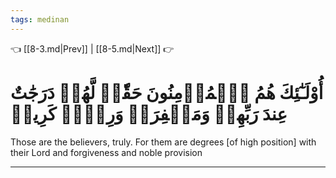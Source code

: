 ```yaml
---
tags: medinan
---
```


👈 [[8-3.md|Prev]] | [[8-5.md|Next]] 👉

# أُوْلَـٰٓئِكَ هُمُ ٱلۡمُؤۡمِنُونَ حَقّٗاۚ لَّهُمۡ دَرَجَٰتٌ عِندَ رَبِّهِمۡ وَمَغۡفِرَةٞ وَرِزۡقٞ كَرِيمٞ

Those are the believers, truly. For them are degrees [of high position] with their Lord and forgiveness and noble provision

---

